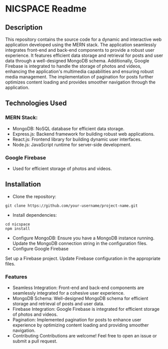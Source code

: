 # NICSPACE Readme #

## Description ##
This repository contains the source code for a dynamic and interactive web application developed using the MERN stack. The application seamlessly integrates front-end and back-end components to provide a robust user experience. It features efficient data storage and retrieval for posts and user data through a well-designed MongoDB schema. Additionally, Google Firebase is integrated to handle the storage of photos and videos, enhancing the application's multimedia capabilities and ensuring robust media management. The implementation of pagination for posts further optimizes content loading and provides smoother navigation through the application.

## Technologies Used ##

### MERN Stack: ###
- MongoDB: NoSQL database for efficient data storage.
- Express.js: Backend framework for building robust web applications.
- React.js: Frontend library for building dynamic user interfaces.
- Node.js: JavaScript runtime for server-side development.
### Google Firebase ###
- Used for efficient storage of photos and videos.

## Installation ##
- Clone the repository:
```
git clone https://github.com/your-username/project-name.git
```
- Install dependencies:
```
cd nicspace 
npm install
```
- Configure MongoDB:
Ensure you have a MongoDB instance running.
Update the MongoDB connection string in the configuration files.
- Configure Google Firebase

Set up a Firebase project.
Update Firebase configuration in the appropriate files.

### Features ###
- Seamless Integration:
Front-end and back-end components are seamlessly integrated for a cohesive user experience.
- MongoDB Schema:
Well-designed MongoDB schema for efficient storage and retrieval of posts and user data.
- Firebase Integration:
Google Firebase is integrated for efficient storage of photos and videos.
- Pagination:
Implemented pagination for posts to enhance user experience by optimizing content loading and providing smoother navigation.
- Contributing
Contributions are welcome! Feel free to open an issue or submit a pull request.
